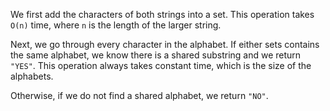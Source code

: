We first add the characters of both strings into a set. This operation takes `O(n)` time, where `n` is the length of the larger string.

Next, we go through every character in the alphabet. If either sets contains the same alphabet, we know there is a shared substring and we return `"YES"`.
This operation always takes constant time, which is the size of the alphabets.

Otherwise, if we do not find a shared alphabet, we return `"NO"`.
